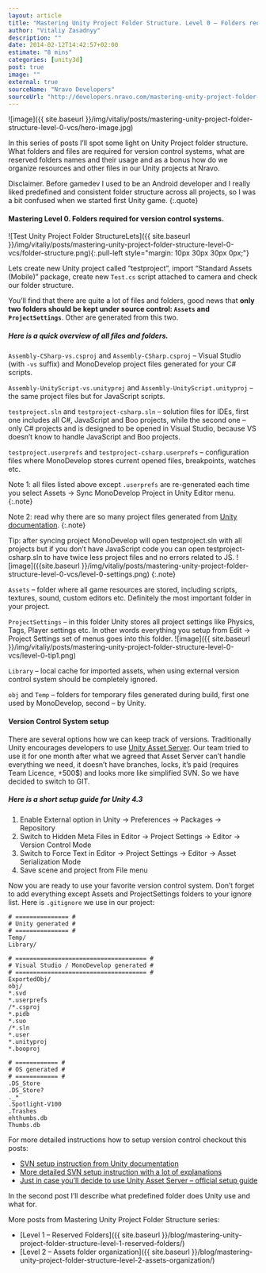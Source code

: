 ```yaml
---
layout: article
title: "Mastering Unity Project Folder Structure. Level 0 – Folders required for version control systems"
author: "Vitaliy Zasadnyy"
description: ""
date: 2014-02-12T14:42:57+02:00
estimate: "8 mins"
categories: [unity3d]
post: true
image: ""
external: true
sourceName: "Nravo Developers"
sourceUrl: "http://developers.nravo.com/mastering-unity-project-folder-structure-level-0-vcs"
---
```


![image]({{ site.baseurl }}/img/vitaliy/posts/mastering-unity-project-folder-structure-level-0-vcs/hero-image.jpg)

In this series of posts I’ll spot some light on Unity Project folder structure. What folders and files are required for version control systems, what are reserved folders names and their usage and as a bonus how do we organize resources and other files in our Unity projects at Nravo.

 
Disclaimer. 
Before gamedev I used to be an Android developer and I really liked predefined and consistent folder structure across all projects, so I was a bit confused when we started first Unity game.
{:.quote}
 

#### Mastering Level 0. Folders required for version control systems.

![Test Unity Project Folder StructureLets]({{ site.baseurl }}/img/vitaliy/posts/mastering-unity-project-folder-structure-level-0-vcs/folder-structure.png){:.pull-left style="margin: 10px 30px 30px 0px;"}

Lets create new Unity project called “testproject”, import “Standard Assets (Mobile)” package, create new `Test.cs` script attached to camera and check our folder structure.
 
You’ll find that there are quite a lot of files and folders, good news that **only two folders should be kept under source control: `Assets` and `ProjectSettings`**. Other are generated from this two.
 

##### Here is a quick overview of all files and folders.
 
`Assembly-CSharp-vs.csproj` and `Assembly-CSharp.csproj` – Visual Studio (with `-vs` suffix) and MonoDevelop project files generated for your C# scripts.
 
`Assembly-UnityScript-vs.unityproj` and `Assembly-UnityScript.unityproj` – the same project files but for JavaScript scripts.
 
`testproject.sln` and `testproject-csharp.sln` – solution files for IDEs, first one includes all C#, JavaScript and Boo projects, while the second one – only C# projects and is designed to be opened in Visual Studio, because VS doesn’t know to handle JavaScript and Boo projects.
 
`testproject.userprefs` and `testproject-csharp.userprefs` – configuration files where MonoDevelop stores current opened files, breakpoints, watches etc.
 
Note 1: all files listed above except `.userprefs` are re-generated each time you select Assets → Sync MonoDevelop Project in Unity Editor menu.
{:.note}

Note 2: read why there are so many project files generated from [Unity documentation](https://docs.unity3d.com/Documentation/Manual/ScriptCompileOrderFolders.html).
{:.note}

Tip: after syncing project MonoDevelop will open testproject.sln with all projects but if you don’t have JavaScript code you can open testproject-csharp.sln to have twice less project files and no errors related to JS.
![image]({{site.baseurl }}/img/vitaliy/posts/mastering-unity-project-folder-structure-level-0-vcs/level-0-settings.png) <!-- Unity Project Folder Structure. Tip 1 -->
{:.note}
 
`Assets` – folder where all game resources are stored, including scripts, textures, sound, custom editors etc. Definitely the most important folder in your project.
 
`ProjectSettings` – in this folder Unity stores all project settings like Physics, Tags, Player settings etc. In other words everything you setup from Edit → Project Settings set of menus goes into this folder.
![image]({{ site.baseurl }}/img/vitaliy/posts/mastering-unity-project-folder-structure-level-0-vcs/level-0-tip1.png) <!-- Unity Project Folder Structure. Project Settings -->
 
`Library` – local cache for imported assets, when using external version control system should be completely ignored.
 
`obj` and `Temp` – folders for temporary files generated during build, first one used by MonoDevelop, second – by Unity.
 
 
#### Version Control System setup

There are several options how we can keep track of versions. Traditionally Unity encourages developers to use [Unity Asset Server](http://docs.unity3d.com/Documentation/Manual/AssetServer.html). Our team tried to use it for one month after what we agreed that Asset Server can’t handle everything we need, it doesn’t have branches, locks, it’s paid (requires Team Licence, +500$) and looks more like simplified SVN. So we have decided to switch to GIT.
 
##### Here is a short setup guide for Unity 4.3

1. Enable External option in Unity → Preferences → Packages → Repository
2. Switch to Hidden Meta Files in Editor → Project Settings → Editor → Version Control Mode
3. Switch to Force Text in Editor → Project Settings → Editor → Asset Serialization Mode
4. Save scene and project from File menu
 
Now you are ready to use your favorite version control system. Don’t forget to add everything except Assets and ProjectSettings folders to your ignore list. Here is `.gitignore` we use in our project:

```gitignore
# =============== #
# Unity generated #
# =============== #
Temp/
Library/
 
# ===================================== #
# Visual Studio / MonoDevelop generated #
# ===================================== #
ExportedObj/
obj/
*.svd
*.userprefs
/*.csproj
*.pidb
*.suo
/*.sln
*.user
*.unityproj
*.booproj
 
# ============ #
# OS generated #
# ============ #
.DS_Store
.DS_Store?
._*
.Spotlight-V100
.Trashes
ehthumbs.db
Thumbs.db
```
 
For more detailed instructions how to setup version control checkout this posts:

- [SVN setup instruction from Unity documentation](http://docs.unity3d.com/Documentation/Manual/ExternalVersionControlSystemSupport.html)
- [More detailed SVN setup instruction with a lot of explanations](http://3dgep.com/?p=5105)
- [Just in case you’ll decide to use Unity Asset Server – official setup guide](http://docs.unity3d.com/Documentation/Manual/AssetServer.html)
 

In the second post I’ll describe what predefined folder does Unity use and what for.
 
 
More posts from Mastering Unity Project Folder Structure series:

- [Level 1 – Reserved Folders]({{ site.baseurl }}/blog/mastering-unity-project-folder-structure-level-1-reserved-folders/)
- [Level 2 – Assets folder organization]({{ site.baseurl }}/blog/mastering-unity-project-folder-structure-level-2-assets-organization/)